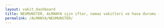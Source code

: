 ```yaml
---
layout: vakit_dashboard
title: NEUMUNSTER, ALMANYA için iftar, namaz vakitleri ve hava durumu - ilçe/eyalet seç
permalink: /ALMANYA/NEUMUNSTER/
---
```


<script type="text/javascript">
  var GLOBAL_COUNTRY = 'ALMANYA';
  var GLOBAL_CITY = 'NEUMUNSTER';
  var GLOBAL_STATE = '';
  var lat = 72;
  var lon = 21;
</script>
